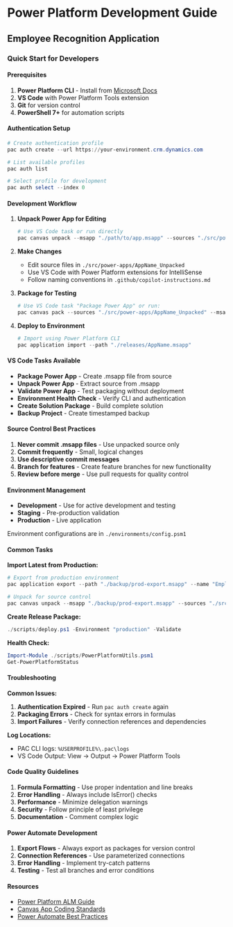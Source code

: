 <!--
   Copyright 2025 Kyle J. Coder

   Licensed under the Apache License, Version 2.0 (the "License");
   you may not use this file except in compliance with the License.
   You may obtain a copy of the License at

       http://www.apache.org/licenses/LICENSE-2.0

   Unless required by applicable law or agreed to in writing, software
   distributed under the License is distributed on an "AS IS" BASIS,
   WITHOUT WARRANTIES OR CONDITIONS OF ANY KIND, either express or implied.
   See the License for the specific language governing permissions and
   limitations under the License.
-->

# Power Platform Development Guide
## Employee Recognition Application

### Quick Start for Developers

#### Prerequisites
1. **Power Platform CLI** - Install from [Microsoft Docs](https://docs.microsoft.com/powerapps/developer/data-platform/powerapps-cli)
2. **VS Code** with Power Platform Tools extension
3. **Git** for version control
4. **PowerShell 7+** for automation scripts

#### Authentication Setup
```powershell
# Create authentication profile
pac auth create --url https://your-environment.crm.dynamics.com

# List available profiles
pac auth list

# Select profile for development
pac auth select --index 0
```

#### Development Workflow

1. **Unpack Power App for Editing**
   ```powershell
   # Use VS Code task or run directly
   pac canvas unpack --msapp "./path/to/app.msapp" --sources "./src/power-apps/AppName_Unpacked"
   ```

2. **Make Changes**
   - Edit source files in `./src/power-apps/AppName_Unpacked`
   - Use VS Code with Power Platform extensions for IntelliSense
   - Follow naming conventions in `.github/copilot-instructions.md`

3. **Package for Testing**
   ```powershell
   # Use VS Code task "Package Power App" or run:
   pac canvas pack --sources "./src/power-apps/AppName_Unpacked" --msapp "./releases/AppName.msapp"
   ```

4. **Deploy to Environment**
   ```powershell
   # Import using Power Platform CLI
   pac application import --path "./releases/AppName.msapp"
   ```

#### VS Code Tasks Available

- **Package Power App** - Create .msapp file from source
- **Unpack Power App** - Extract source from .msapp
- **Validate Power App** - Test packaging without deployment
- **Environment Health Check** - Verify CLI and authentication
- **Create Solution Package** - Build complete solution
- **Backup Project** - Create timestamped backup

#### Source Control Best Practices

1. **Never commit .msapp files** - Use unpacked source only
2. **Commit frequently** - Small, logical changes
3. **Use descriptive commit messages**
4. **Branch for features** - Create feature branches for new functionality
5. **Review before merge** - Use pull requests for quality control

#### Environment Management

- **Development** - Use for active development and testing
- **Staging** - Pre-production validation
- **Production** - Live application

Environment configurations are in `./environments/config.psm1`

#### Common Tasks

**Import Latest from Production:**
```powershell
# Export from production environment
pac application export --path "./backup/prod-export.msapp" --name "EmployeeRecognitionApp"

# Unpack for source control
pac canvas unpack --msapp "./backup/prod-export.msapp" --sources "./src/power-apps/Latest_Unpacked"
```

**Create Release Package:**
```powershell
./scripts/deploy.ps1 -Environment "production" -Validate
```

**Health Check:**
```powershell
Import-Module ./scripts/PowerPlatformUtils.psm1
Get-PowerPlatformStatus
```

#### Troubleshooting

**Common Issues:**
1. **Authentication Expired** - Run `pac auth create` again
2. **Packaging Errors** - Check for syntax errors in formulas
3. **Import Failures** - Verify connection references and dependencies

**Log Locations:**
- PAC CLI logs: `%USERPROFILE%\.pac\logs`
- VS Code Output: View → Output → Power Platform Tools

#### Code Quality Guidelines

1. **Formula Formatting** - Use proper indentation and line breaks
2. **Error Handling** - Always include IsError() checks
3. **Performance** - Minimize delegation warnings
4. **Security** - Follow principle of least privilege
5. **Documentation** - Comment complex logic

#### Power Automate Development

1. **Export Flows** - Always export as packages for version control
2. **Connection References** - Use parameterized connections
3. **Error Handling** - Implement try-catch patterns
4. **Testing** - Test all branches and error conditions

#### Resources

- [Power Platform ALM Guide](https://docs.microsoft.com/power-platform/alm/)
- [Canvas App Coding Standards](https://docs.microsoft.com/powerapps/maker/canvas-apps/coding-standards)
- [Power Automate Best Practices](https://docs.microsoft.com/power-automate/guidance/planning/best-practices)
